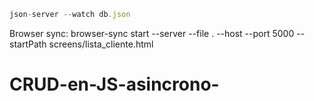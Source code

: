 ```js
json-server --watch db.json
```

Browser sync: browser-sync start --server --file . --host --port 5000 --startPath screens/lista_cliente.html
# CRUD-en-JS-asincrono-
